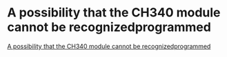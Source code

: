 # A possibility that the CH340 module cannot be recognizedprogrammed
[A possibility that the CH340 module cannot be recognizedprogrammed](https://aiwithcloud.com/2022/09/19/a_possibility_that_the_ch340_module_cannot_be_recognizedprogrammed/)
